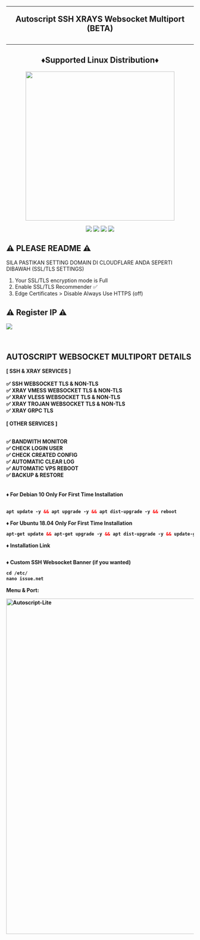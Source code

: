 <!DOCTYPE html>
<h2 align="center">
<hr>
Autoscript SSH XRAYS Websocket Multiport (BETA)
<h2><hr>
  
<h2 align="center"> ♦️Supported Linux Distribution♦️</h2>
<p align="center"><img src="https://d33wubrfki0l68.cloudfront.net/5911c43be3b1da526ed609e9c55783d9d0f6b066/9858b/assets/img/debian-ubuntu-hover.png"width="400"></p>
<p align="center"><img src="https://img.shields.io/static/v1?style=for-the-badge&logo=debian&label=Debian%209&message=Stretch&color=purple"> <img src="https://img.shields.io/static/v1?style=for-the-badge&logo=debian&label=Debian%2010&message=Buster&color=purple">  <img src="https://img.shields.io/static/v1?style=for-the-badge&logo=ubuntu&label=Ubuntu%2018&message=Lts&color=red"> <img src="https://img.shields.io/static/v1?style=for-the-badge&logo=ubuntu&label=Ubuntu%2020&message=Lts&color=red">
</p>

## ⚠️ PLEASE README ⚠️


 SILA PASTIKAN SETTING DOMAIN DI CLOUDFLARE ANDA SEPERTI DIBAWAH (SSL/TLS SETTINGS) <br>
  1. Your SSL/TLS encryption mode is Full
  2. Enable SSL/TLS Recommender ✅
  3. Edge Certificates > Disable Always Use HTTPS (off)
 
  
  ## ⚠️   Register IP ⚠️
  
<a href="https://t.me/todfix667" target=”_blank”><img src="https://img.shields.io/static/v1?style=for-the-badge&logo=Telegram&label=Telegram&message=Click%20Here&color=blue"></a><br> 


<br>
</b>

##  AUTOSCRIPT WEBSOCKET MULTIPORT DETAILS 

<b>
[ SSH & XRAY SERVICES ] <br>
<br>
✅ SSH WEBSOCKET TLS & NON-TLS <br>
✅ XRAY VMESS WEBSOCKET TLS & NON-TLS <br>
✅ XRAY VLESS WEBSOCKET TLS & NON-TLS <br>
✅ XRAY TROJAN WEBSOCKET TLS & NON-TLS <br>
✅ XRAY GRPC TLS <br>
<br>
[ OTHER SERVICES ] <br>
<br>

✅ BANDWITH MONITOR <br>
✅ CHECK LOGIN USER <br>
✅ CHECK CREATED CONFIG <br>
✅ AUTOMATIC CLEAR LOG <br>
✅ AUTOMATIC VPS REBOOT <br>
✅ BACKUP & RESTORE <br>
<br>
<br>
♦️ For Debian 10 Only For First Time Installation <br>
<br>
  
  ```html
apt update -y && apt upgrade -y && apt dist-upgrade -y && reboot
  ```
  
♦️ For Ubuntu 18.04 Only For First Time Installation <br>
  
  ```html
apt-get update && apt-get upgrade -y && apt dist-upgrade -y && update-grub && reboot
 ```

♦️ Installation Link<br>

  ```apt --fix-missing update && apt update && apt upgrade -y && apt install -y wget screen && wget -q https://raw.githubusercontent.com/NevermoreSSH/Syna/main/setup.sh && chmod +x setup.sh && screen -S setup ./setup.sh
```
♦️ Custom SSH Websocket Banner (if you wanted)<br>

  ```html
cd /etc/
nano issue.net
```

Menu & Port:

<img src="https://github.com/NevermoreSSH/Syna/tree/main/image.png" width="900" title="Autoscript-Lite">
</p>

